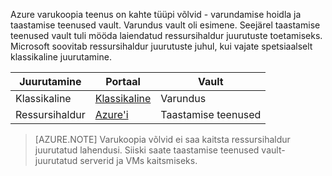 Azure varukoopia teenus on kahte tüüpi võlvid - varundamise hoidla ja taastamise teenused vault. Varundus vault oli esimene. Seejärel taastamise teenused vault tuli mööda laiendatud ressursihaldur juurutuste toetamiseks. Microsoft soovitab ressursihaldur juurutuste juhul, kui vajate spetsiaalselt klassikaline juurutamine.

| **Juurutamine** | **Portaal** | **Vault** |
|-----------|------|-----|
|Klassikaline|[Klassikaline](https://manage.windowsazure.com)|Varundus|
|Ressursihaldur|[Azure'i](https://portal.azure.com)|Taastamise teenused|

> [AZURE.NOTE] Varukoopia võlvid ei saa kaitsta ressursihaldur juurutatud lahendusi. Siiski saate taastamise teenused vault-juurutatud serverid ja VMs kaitsmiseks.  
